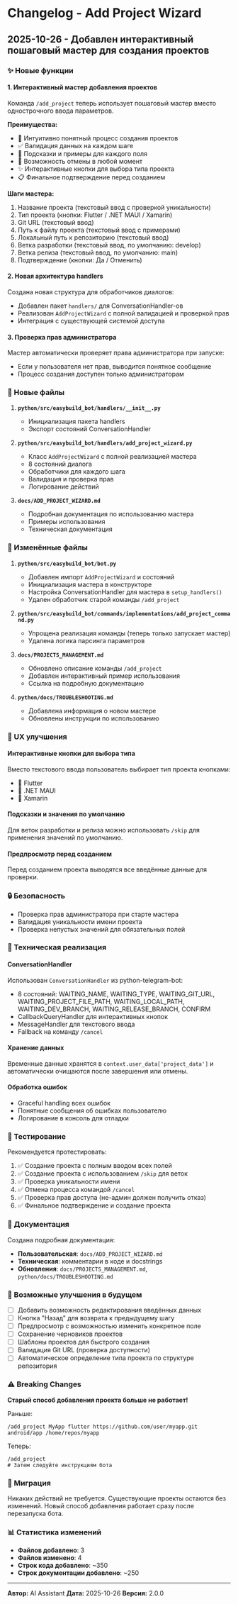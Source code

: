 # Changelog - Add Project Wizard

## 2025-10-26 - Добавлен интерактивный пошаговый мастер для создания проектов

### ✨ Новые функции

#### 1. Интерактивный мастер добавления проектов

Команда `/add_project` теперь использует пошаговый мастер вместо однострочного ввода параметров.

**Преимущества:**
- 🎯 Интуитивно понятный процесс создания проектов
- ✅ Валидация данных на каждом шаге
- 📝 Подсказки и примеры для каждого поля
- 🔄 Возможность отмены в любой момент
- ✨ Интерактивные кнопки для выбора типа проекта
- 📋 Финальное подтверждение перед созданием

**Шаги мастера:**
1. Название проекта (текстовый ввод с проверкой уникальности)
2. Тип проекта (кнопки: Flutter / .NET MAUI / Xamarin)
3. Git URL (текстовый ввод)
4. Путь к файлу проекта (текстовый ввод с примерами)
5. Локальный путь к репозиторию (текстовый ввод)
6. Ветка разработки (текстовый ввод, по умолчанию: develop)
7. Ветка релиза (текстовый ввод, по умолчанию: main)
8. Подтверждение (кнопки: Да / Отменить)

#### 2. Новая архитектура handlers

Создана новая структура для обработчиков диалогов:
- Добавлен пакет `handlers/` для ConversationHandler-ов
- Реализован `AddProjectWizard` с полной валидацией и проверкой прав
- Интеграция с существующей системой доступа

#### 3. Проверка прав администратора

Мастер автоматически проверяет права администратора при запуске:
- Если у пользователя нет прав, выводится понятное сообщение
- Процесс создания доступен только администраторам

### 📁 Новые файлы

1. **`python/src/easybuild_bot/handlers/__init__.py`**
   - Инициализация пакета handlers
   - Экспорт состояний ConversationHandler

2. **`python/src/easybuild_bot/handlers/add_project_wizard.py`**
   - Класс `AddProjectWizard` с полной реализацией мастера
   - 8 состояний диалога
   - Обработчики для каждого шага
   - Валидация и проверка прав
   - Логирование действий

3. **`docs/ADD_PROJECT_WIZARD.md`**
   - Подробная документация по использованию мастера
   - Примеры использования
   - Техническая документация

### 🔄 Изменённые файлы

1. **`python/src/easybuild_bot/bot.py`**
   - Добавлен импорт `AddProjectWizard` и состояний
   - Инициализация мастера в конструкторе
   - Настройка ConversationHandler для мастера в `setup_handlers()`
   - Удален обработчик старой команды `/add_project`

2. **`python/src/easybuild_bot/commands/implementations/add_project_command.py`**
   - Упрощена реализация команды (теперь только запускает мастер)
   - Удалена логика парсинга параметров

3. **`docs/PROJECTS_MANAGEMENT.md`**
   - Обновлено описание команды `/add_project`
   - Добавлен интерактивный пример использования
   - Ссылка на подробную документацию

4. **`python/docs/TROUBLESHOOTING.md`**
   - Добавлена информация о новом мастере
   - Обновлены инструкции по использованию

### 🎨 UX улучшения

#### Интерактивные кнопки для выбора типа
Вместо текстового ввода пользователь выбирает тип проекта кнопками:
- 🦋 Flutter
- 🔷 .NET MAUI
- 🔶 Xamarin

#### Подсказки и значения по умолчанию
Для веток разработки и релиза можно использовать `/skip` для применения значений по умолчанию.

#### Предпросмотр перед созданием
Перед созданием проекта выводятся все введённые данные для проверки.

### 🔒 Безопасность

- Проверка прав администратора при старте мастера
- Валидация уникальности имени проекта
- Проверка непустых значений для обязательных полей

### 📝 Техническая реализация

#### ConversationHandler
Использован `ConversationHandler` из python-telegram-bot:
- 8 состояний: WAITING_NAME, WAITING_TYPE, WAITING_GIT_URL, WAITING_PROJECT_FILE_PATH, WAITING_LOCAL_PATH, WAITING_DEV_BRANCH, WAITING_RELEASE_BRANCH, CONFIRM
- CallbackQueryHandler для интерактивных кнопок
- MessageHandler для текстового ввода
- Fallback на команду `/cancel`

#### Хранение данных
Временные данные хранятся в `context.user_data['project_data']` и автоматически очищаются после завершения или отмены.

#### Обработка ошибок
- Graceful handling всех ошибок
- Понятные сообщения об ошибках пользователю
- Логирование в консоль для отладки

### 🧪 Тестирование

Рекомендуется протестировать:
1. ✅ Создание проекта с полным вводом всех полей
2. ✅ Создание проекта с использованием `/skip` для веток
3. ✅ Проверка уникальности имени
4. ✅ Отмена процесса командой `/cancel`
5. ✅ Проверка прав доступа (не-админ должен получить отказ)
6. ✅ Финальное подтверждение и создание проекта

### 📖 Документация

Создана подробная документация:
- **Пользовательская**: `docs/ADD_PROJECT_WIZARD.md`
- **Техническая**: комментарии в коде и docstrings
- **Обновления**: `docs/PROJECTS_MANAGEMENT.md`, `python/docs/TROUBLESHOOTING.md`

### 🔮 Возможные улучшения в будущем

- [ ] Добавить возможность редактирования введённых данных
- [ ] Кнопка "Назад" для возврата к предыдущему шагу
- [ ] Предпросмотр с возможностью изменить конкретное поле
- [ ] Сохранение черновиков проектов
- [ ] Шаблоны проектов для быстрого создания
- [ ] Валидация Git URL (проверка доступности)
- [ ] Автоматическое определение типа проекта по структуре репозитория

### ⚠️ Breaking Changes

**Старый способ добавления проекта больше не работает!**

Раньше:
```
/add_project MyApp flutter https://github.com/user/myapp.git android/app /home/repos/myapp
```

Теперь:
```
/add_project
# Затем следуйте инструкциям бота
```

### 🚀 Миграция

Никаких действий не требуется. Существующие проекты остаются без изменений. Новый способ добавления работает сразу после перезапуска бота.

### 📊 Статистика изменений

- **Файлов добавлено**: 3
- **Файлов изменено**: 4
- **Строк кода добавлено**: ~350
- **Строк документации добавлено**: ~250

---

**Автор:** AI Assistant
**Дата:** 2025-10-26
**Версия:** 2.0.0






